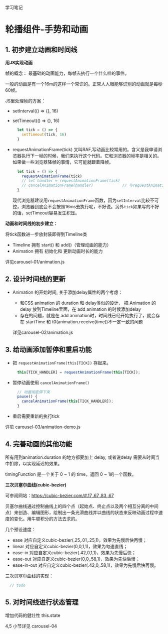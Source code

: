 学习笔记

# 轮播组件-手势和动画

## 1. 初步建立动画和时间线

**用JS实现动画**

帧的概念： 最基础的动画能力，每帧去执行一个什么样的事件。

一般的动画是有一个16m的这样一个常识的。正常人人眼能够识别的动画就是每秒60帧。

JS里处理帧的方案：
+ setInterval(() => {}, 16)
+ setTimeout(() => {}, 16)
  ```js
    let tick = () => {
      setTimeout(tick, 16)
    }
  ```
+ requestAnimationFrame(tick)  又叫RAF,写动画比较常用的。含义是我申请浏览器执行下一帧的时候，我们来执行这个代码。它和浏览器的帧率是相关的。如果做一些浏览器降帧的事情，它可能就跟着降帧。
  ```js
    let tick = () => {
      requestAnimationFrame(tick)
      // let handler = requestAnimationFrame(tick)
      // cancelAnimationFrame(handler)             // 与requestAnimationFrame对应，可以避免一些资源的浪费
    }
  ```

  现代浏览器建议用`requestAnimationFrame`函数，因为`setInterval`比较不可控，浏览器到底会不会按照16ms去执行呢，不好说。另外`tick`如果写的不好的话，setTimeout容易发生积压。

**动画和时间线的初步建立：**

将tick函数进一步放封装即得到Timeline类
+ Timeline 拥有 start() 和 add()（管理动画的能力）
+ Animation 拥有 初始化和 更新动画时长的能力

详见carousel-01/animation.js


## 2. 设计时间线的更新

+ Animation 的开始时间, 关于添加delay属性的两个考虑：
  + 和CSS animation 的 duration 和 delay类似的设计， 把 Animation 的 delay 放到Timeline里面，在 add animation 的时候添加delay
  + 存在的问题，就是在 add animation时，时间线已经开始执行了，就会存在 startTime 和 t0(animation.receive(time))不一定一致的问题

  详见carousel-02/animation.js

## 3. 给动画添加暂停和重启功能
+ 把 `requestAnimationFrame(this[TICK])` 存起来。
  ```js
    this[TICK_HANDLER] = requestAnimationFrame(this[TICK]); 
  ```
+ 暂停动画使用 `cancelAnimationFrame()` 
  ```js
    // 动画彻底停下来
    pause() {
      cancelAnimationFrame(this[TICK_HANDLER]);
    }
  ```

+ 重启需要重新的执行tick

详见 carousel-03/animation-demo.js

## 4. 完善动画的其他功能

所有用到animation.duration 的地方都要加上 delay, 或者说delay 需要从时间当中扣除，以实现延迟的效果。

timingFunction 是一个关于 0 ~ 1 的 time，返回 0 ~ 1的一个函数。

**三次贝塞尔曲线(cubic-bezier)**

可参阅网站：https://cubic-bezier.com/#.17,.67,.83,.67

贝塞尔曲线通过控制曲线上的四个点（起始点、终止点以及两个相互分离的中间点）来创造、编辑图形，绘制出一条光滑曲线并以曲线的状态来反映动画过程中速度的变化。用牛顿积分的方法去求的。

几个预设速度：
+ ease 对应自定义cubic-bezier(.25,.01,.25,1)，效果为先慢后快再慢；
+ linear 对应自定义cubic-bezier(0,0,1,1)，效果为匀速直线；
+ ease-in 对应自定义cubic-bezier(.42,0,1,1)，效果为先慢后快；
+ ease-out 对应自定义cubic-bezier(0,0,.58,1)，效果为先快后慢；
+ ease-in-out 对应自定义cubic-bezier(.42,0,.58,1)，效果为先慢后快再慢。


三次贝塞尔曲线的实现：
```js
  // todo
```

## 5. 对时间线进行状态管理
增加代码的健壮性  this.state

4,5 小节详见 carousel-04
